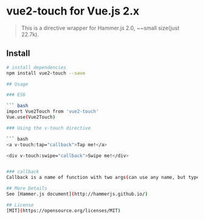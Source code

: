 # vue2-touch for Vue.js 2.x

> This is a directive wrapper for Hammer.js 2.0, ~~small size(just 22.7k).

## Install

``` bash
# install dependencies
npm install vue2-touch --save

## Usage

### ES6

``` bash
import Vue2Touch from 'vue2-touch'
Vue.use(Vue2Touch)

### Using the v-touch directive

``` bash
<a v-touch:tap="callback">Tap me!</a>

<div v-touch:swipe="callback">Swipe me!</div>


### callback
Callback is a name of function with two args(can use any name, but type must be a funciton);the first argument can return a touch type(swipeleft,tap ...), and the second argument can return a callback event.

## More Details
See [Hammer.js document](http://hammerjs.github.io/)

## License
[MIT](https://opensource.org/licenses/MIT)
